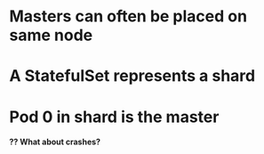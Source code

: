 
# Masters can often be placed on same node

# A StatefulSet represents a shard

# Pod 0 in shard is the master
#### ?? What about crashes?
